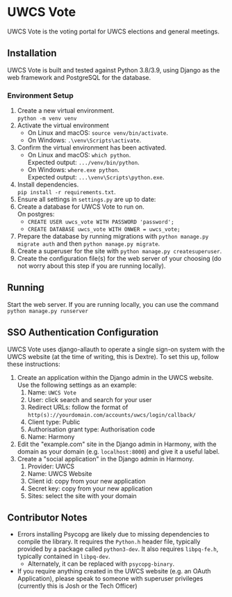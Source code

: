 # UWCS Vote

UWCS Vote is the voting portal for UWCS elections and general meetings.

## Installation

UWCS Vote is built and tested against Python 3.8/3.9, using Django as the web framework and PostgreSQL for the database.

### Environment Setup

1. Create a new virtual environment.  
   `python -m venv venv`
2. Activate the virtual environment
    - On Linux and macOS: `source venv/bin/activate`.
    - On Windows: `.\venv\Scripts\activate`.
3. Confirm the virtual environment has been activated.
    - On Linux and macOS: `which python`.  
      Expected output: `.../venv/bin/python`.
    - On Windows: `where.exe python`.  
      Expected output: `...\venv\Scripts\python.exe`.
4. Install dependencies.  
    `pip install -r requirements.txt`.
5. Ensure all settings in `settings.py` are up to date:
6. Create a database for UWCS Vote to run on.  
    On postgres:
    - `CREATE USER uwcs_vote WITH PASSWORD 'password';`
    - `CREATE DATABASE uwcs_vote WITH ONWER = uwcs_vote;`
7. Prepare the database by running migrations with `python manage.py migrate auth` and then `python manage.py migrate`.
8. Create a superuser for the site with `python manage.py createsuperuser`.
9. Create the configuration file(s) for the web server of your choosing (do not worry about this step if you are running locally).
    
## Running 

Start the web server. If you are running locally, you can use the command `python manage.py runserver`

## SSO Authentication Configuration

UWCS Vote uses django-allauth to operate a single sign-on system with the UWCS website (at the time of writing, this is Dextre). To set this up, follow these instructions:

1. Create an application within the Django admin in the UWCS website. Use the following settings as an example:
   1. Name: `UWCS Vote`
   2. User: click search and search for your user
   3. Redirect URLs: follow the format of `http(s)://yourdomain.com/accounts/uwcs/login/callback/`
   4. Client type: Public
   5. Authorisation grant type: Authorisation code
   6. Name: Harmony
2. Edit the "example.com" site in the Django admin in Harmony, with the domain as your domain (e.g. `localhost:8000`) and give it a useful label.
3. Create a "social application" in the Django admin in Harmony.
   1. Provider: UWCS
   2. Name: UWCS Website
   3. Client id: copy from your new application
   4. Secret key: copy from your new application
   5. Sites: select the site with your domain

## Contributor Notes

- Errors installing Psycopg are likely due to missing dependencies to compile the library.
  It requires the `Python.h` header file, typically provided by a package called `python3-dev`.
  It also requires `libpq-fe.h`, typically contained in `libpq-dev`.
    - Alternately, it can be replaced with `psycopg-binary`.
- If you require anything created in the UWCS website (e.g. an OAuth Application), please speak to someone with superuser privileges (currently this is Josh or the Tech Officer)